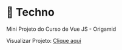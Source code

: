 # 🛒 Techno
Mini Projeto do Curso de Vue JS - Origamid

Visualizar Projeto: [Clique aqui](https://moraislucas.github.io/Techno/)



